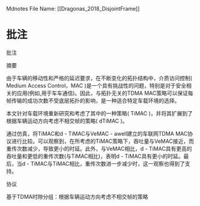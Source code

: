  Mdnotes File Name: [[Dragonas_2018_DisjointFrame]]

# 批注

批注

摘要

由于车辆的移动性和严格的延迟要求，在不断变化的拓扑结构中，介质访问控制( Medium Access Control，MAC )是一个具有挑战性的问题，特别是对于安全相关的应用(例如,用于车车通信)。因此，与拓扑无关的TDMA MAC策略可以保证每帧传输的成功次数不受底层拓扑的影响，是一种适合特定车载环境的选择。

本文针对车载环境重新研究和考虑了其中的一种策略( TiMAC )，并将其扩展到了根据车辆运动方向考虑不相交帧的策略( dTiMAC )。

通过仿真，将TiMAC和d - TiMAC与VeMAC - awell建立的车联网TDMA MAC协议进行比较。可以观察到，在所考虑的TiMAC策略下，吞吐量与VeMAC接近，而重传次数减少，导致更小的时延。此外，与VeMAC相比，d - TiMAC具有更高的吞吐量和更低的重传次数(与TiMAC相比)，表明d - TiMAC具有更小的时延。最后，当d - TiMAC与TiMAC相比，重传次数进一步减少时，这一观察也得到了支持。

协议

基于TDMA时隙分组：根据车辆运动方向考虑不相交帧的策略